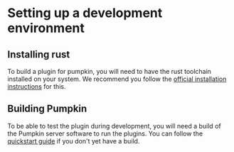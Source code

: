 # Setting up a development environment
## Installing rust
To build a plugin for pumpkin, you will need to have the rust toolchain installed on your system. We recommend you follow the [official installation instructions](https://www.rust-lang.org/tools/install) for this.
## Building Pumpkin
To be able to test the plugin during development, you will need a build of the Pumpkin server software to run the plugins. You can follow the [quickstart guide](/about/quick-start) if you don't yet have a build.
